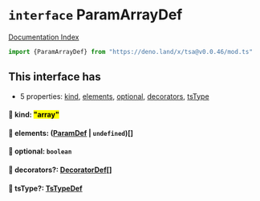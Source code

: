 # `interface` ParamArrayDef

[Documentation Index](../README.md)

```ts
import {ParamArrayDef} from "https://deno.land/x/tsa@v0.0.46/mod.ts"
```

## This interface has

- 5 properties:
[kind](#-kind-array),
[elements](#-elements-paramdef--undefined),
[optional](#-optional-boolean),
[decorators](#-decorators-decoratordef),
[tsType](#-tstype-tstypedef)


#### 📄 kind: <mark>"array"</mark>



#### 📄 elements: ([ParamDef](../type.ParamDef/README.md) | `undefined`)\[]



#### 📄 optional: `boolean`



#### 📄 decorators?: [DecoratorDef](../interface.DecoratorDef/README.md)\[]



#### 📄 tsType?: [TsTypeDef](../type.TsTypeDef/README.md)




